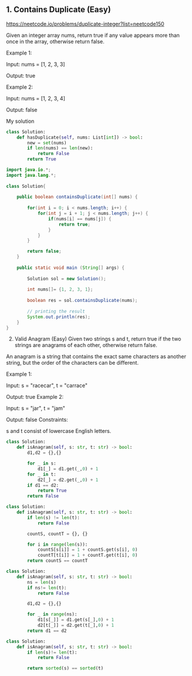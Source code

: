## 1. Contains Duplicate (Easy)
https://neetcode.io/problems/duplicate-integer?list=neetcode150

Given an integer array nums, return true if any value appears more than once in the array, otherwise return false.

Example 1:

Input: nums = [1, 2, 3, 3]

Output: true

Example 2:

Input: nums = [1, 2, 3, 4]

Output: false

My solution
```py
class Solution:
    def hasDuplicate(self, nums: List[int]) -> bool:
        new = set(nums)
        if len(nums) == len(new):
            return False
        return True

```
```java
import java.io.*;
import java.lang.*;
 
class Solution{
    
    public boolean containsDuplicate(int[] nums) {
 
        for(int i = 0; i < nums.length; i++) {
            for(int j = i + 1; j < nums.length; j++) {
                if(nums[i] == nums[j]) {
                    return true;
                }
            }
        }

        return false;
    }
    
    public static void main (String[] args) {
	    
	    Solution sol = new Solution();
	    
	    int nums[]= {1, 2, 3, 1};
	    
	    boolean res = sol.containsDuplicate(nums);
	    
	    // printing the result
	    System.out.println(res);
    }
}
```

2. Valid Anagram (Easy)
   Given two strings s and t, return true if the two strings are anagrams of each other, otherwise return false.

An anagram is a string that contains the exact same characters as another string, but the order of the characters can be different.

Example 1:

Input: s = "racecar", t = "carrace"

Output: true
Example 2:

Input: s = "jar", t = "jam"

Output: false
Constraints:

s and t consist of lowercase English letters.

```py
class Solution:
    def isAnagram(self, s: str, t: str) -> bool:
        d1,d2 = {},{}

        for _ in s:
            d1[_] = d1.get(_,0) + 1
        for _ in t:
            d2[_] = d2.get(_,0) + 1
        if d1 == d2:
            return True
        return False
```

```py
class Solution:
    def isAnagram(self, s: str, t: str) -> bool:
        if len(s) != len(t):
            return False

        countS, countT = {}, {}

        for i in range(len(s)):
            countS[s[i]] = 1 + countS.get(s[i], 0)
            countT[t[i]] = 1 + countT.get(t[i], 0)
        return countS == countT
```

```py
class Solution:
    def isAnagram(self, s: str, t: str) -> bool:
        ns = len(s)
        if ns!= len(t):
            return False

        d1,d2 = {},{}

        for _ in range(ns):
            d1[s[_]] = d1.get(s[_],0) + 1
            d2[t[_]] = d2.get(t[_],0) + 1
        return d1 == d2
```

```py
class Solution:
    def isAnagram(self, s: str, t: str) -> bool:
        if len(s)!= len(t):
            return False

        return sorted(s) == sorted(t)
```
